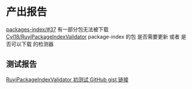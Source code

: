 # 产出报告

[packages-index/#37](https://github.com/ruyisdk/packages-index/issues/37) 有一部分包无法被下载  
[Cyl18/RuyiPackageIndexValidator](https://github.com/Cyl18/RuyiPackageIndexValidator) package-index 的包 是否需要更新 或者 是否可以下载 的检测器

## 测试报告

[RuyiPackageIndexValidator 初测试 GitHub gist 链接](https://gist.github.com/Cyl18-Bot/e93254cd0f618d51e46c6c684ce49c04)
